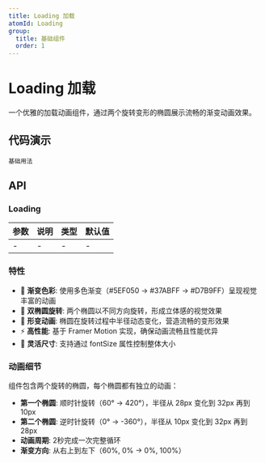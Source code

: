 ```yaml
---
title: Loading 加载
atomId: Loading
group:
  title: 基础组件
  order: 1
---
```


# Loading 加载

一个优雅的加载动画组件，通过两个旋转变形的椭圆展示流畅的渐变动画效果。

## 代码演示

<code src="../demos/loading.tsx">基础用法</code>

## API

### Loading

| 参数 | 说明 | 类型 | 默认值 |
| ---- | ---- | ---- | ------ |
| -    | -    | -    | -      |

### 特性

- 🎨 **渐变色彩**: 使用多色渐变（#5EF050 → #37ABFF → #D7B9FF）呈现视觉丰富的动画
- 🔄 **双椭圆旋转**: 两个椭圆以不同方向旋转，形成立体感的视觉效果
- 📐 **形变动画**: 椭圆在旋转过程中半径动态变化，营造流畅的变形效果
- ⚡ **高性能**: 基于 Framer Motion 实现，确保动画流畅且性能优异
- 📏 **灵活尺寸**: 支持通过 fontSize 属性控制整体大小

### 动画细节

组件包含两个旋转的椭圆，每个椭圆都有独立的动画：

- **第一个椭圆**: 顺时针旋转（60° → 420°），半径从 28px 变化到 32px 再到 10px
- **第二个椭圆**: 逆时针旋转（0° → -360°），半径从 10px 变化到 32px 再到 28px
- **动画周期**: 2秒完成一次完整循环
- **渐变方向**: 从右上到左下（60%, 0% → 0%, 100%）

